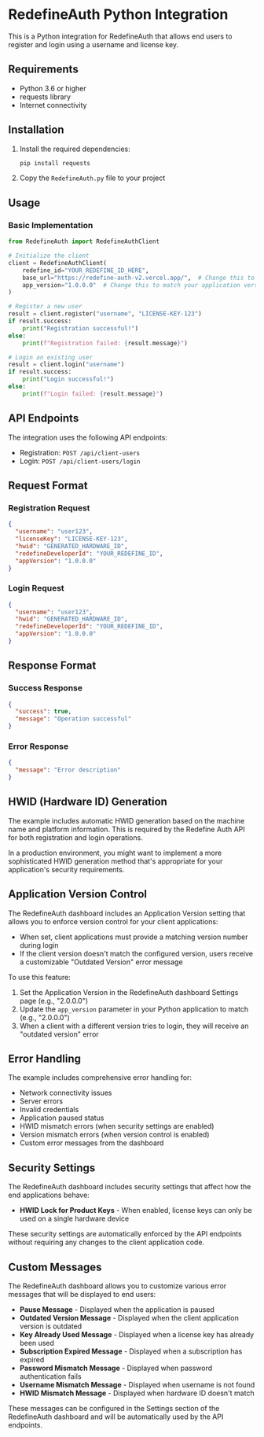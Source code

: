 # RedefineAuth Python Integration

This is a Python integration for RedefineAuth that allows end users to register and login using a username and license key.

## Requirements

- Python 3.6 or higher
- requests library
- Internet connectivity

## Installation

1. Install the required dependencies:
   ```bash
   pip install requests
   ```

2. Copy the `RedefineAuth.py` file to your project

## Usage

### Basic Implementation

```python
from RedefineAuth import RedefineAuthClient

# Initialize the client
client = RedefineAuthClient(
    redefine_id="YOUR_REDEFINE_ID_HERE",
    base_url="https://redefine-auth-v2.vercel.app/",  # Change this to your deployed RedefineAuth URL
    app_version="1.0.0.0"  # Change this to match your application version
)

# Register a new user
result = client.register("username", "LICENSE-KEY-123")
if result.success:
    print("Registration successful!")
else:
    print(f"Registration failed: {result.message}")

# Login an existing user
result = client.login("username")
if result.success:
    print("Login successful!")
else:
    print(f"Login failed: {result.message}")
```

## API Endpoints

The integration uses the following API endpoints:

- Registration: `POST /api/client-users`
- Login: `POST /api/client-users/login`

## Request Format

### Registration Request
```json
{
  "username": "user123",
  "licenseKey": "LICENSE-KEY-123",
  "hwid": "GENERATED_HARDWARE_ID",
  "redefineDeveloperId": "YOUR_REDEFINE_ID",
  "appVersion": "1.0.0.0"
}
```

### Login Request
```json
{
  "username": "user123",
  "hwid": "GENERATED_HARDWARE_ID",
  "redefineDeveloperId": "YOUR_REDEFINE_ID",
  "appVersion": "1.0.0.0"
}
```

## Response Format

### Success Response
```json
{
  "success": true,
  "message": "Operation successful"
}
```

### Error Response
```json
{
  "message": "Error description"
}
```

## HWID (Hardware ID) Generation

The example includes automatic HWID generation based on the machine name and platform information. This is required by the Redefine Auth API for both registration and login operations.

In a production environment, you might want to implement a more sophisticated HWID generation method that's appropriate for your application's security requirements.

## Application Version Control

The RedefineAuth dashboard includes an Application Version setting that allows you to enforce version control for your client applications:

- When set, client applications must provide a matching version number during login
- If the client version doesn't match the configured version, users receive a customizable "Outdated Version" error message

To use this feature:
1. Set the Application Version in the RedefineAuth dashboard Settings page (e.g., "2.0.0.0")
2. Update the `app_version` parameter in your Python application to match (e.g., "2.0.0.0")
3. When a client with a different version tries to login, they will receive an "outdated version" error

## Error Handling

The example includes comprehensive error handling for:
- Network connectivity issues
- Server errors
- Invalid credentials
- Application paused status
- HWID mismatch errors (when security settings are enabled)
- Version mismatch errors (when version control is enabled)
- Custom error messages from the dashboard

## Security Settings

The RedefineAuth dashboard includes security settings that affect how the end applications behave:

- **HWID Lock for Product Keys** - When enabled, license keys can only be used on a single hardware device

These security settings are automatically enforced by the API endpoints without requiring any changes to the client application code.

## Custom Messages

The RedefineAuth dashboard allows you to customize various error messages that will be displayed to end users:

- **Pause Message** - Displayed when the application is paused
- **Outdated Version Message** - Displayed when the client application version is outdated
- **Key Already Used Message** - Displayed when a license key has already been used
- **Subscription Expired Message** - Displayed when a subscription has expired
- **Password Mismatch Message** - Displayed when password authentication fails
- **Username Mismatch Message** - Displayed when username is not found
- **HWID Mismatch Message** - Displayed when hardware ID doesn't match

These messages can be configured in the Settings section of the RedefineAuth dashboard and will be automatically used by the API endpoints.
